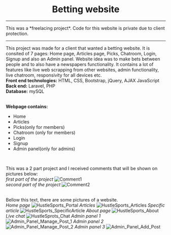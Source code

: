 <center><h1>Betting website</h1></center>
<hr>
This was a *freelacing project*.
Code for this website is private due to client protection.
<hr>
This project was made for a client that wanted a betting website. It is consited of 7 pages: Home page, Articles page, Picks, Chatroom, Login, Signup and also an Admin panel. Website idea was to make bets between people and to also have a newspapers functionality. It contains a lot of features like live web scrapping from other websites, admin functionality, live chatroom, responsivity for all devices etc.<br>
<b>Front end technologies:</b> HTML, CSS, Bootstrap, jQuery, AJAX JavaScript<br>
<b>Back end:</b> Laravel, PHP<br>
<b>Database:</b> mySQL<br><br>

<b>Webpage contains:</b><br>
<ul>
  <li>Home</li>
  <li>Articles</li>
  <li>Picks(only for members)</li>
  <li>Chatroom (only for members)</li>
  <li>Login</li>
  <li>Signup</li>
  <li>Admin panel(only for admins)</li>
</ul>
<br>


This was a 2 part project and I received comments that will be shown on pictures below:<br>
*first part of the project*
![Comment1](https://user-images.githubusercontent.com/35956934/77961026-83078800-72d9-11ea-8e54-764aea9fc90a.png)<br>
*second part of the project*
![Comment2](https://user-images.githubusercontent.com/35956934/77961042-8995ff80-72d9-11ea-9d59-1142a415b3aa.png)
<br>
<br>


Bellow this text, there are some pictures of a website.<br>
*Home page*
![HustleSports_Portal](https://user-images.githubusercontent.com/35956934/77961079-99154880-72d9-11ea-89d5-867f0f868cfb.png)
*Articles*
![HustleSports_Articles](https://user-images.githubusercontent.com/35956934/77961085-9c103900-72d9-11ea-9db7-1df679c9d89b.jpg)
*Specific article*
![HustleSports_SpecificArticle](https://user-images.githubusercontent.com/35956934/77961096-a03c5680-72d9-11ea-8342-37515feae330.jpg)
*About page*
![HustleSports_About](https://user-images.githubusercontent.com/35956934/77961099-a2061a00-72d9-11ea-817b-3cec24b6016d.jpg)
*Live chat*
![HustleSprots_Chat](https://user-images.githubusercontent.com/35956934/77961109-a4687400-72d9-11ea-8ee2-eb6346a0516c.png)
*Admin panel 1*
![Admin_Panel_Manage_Post_1](https://user-images.githubusercontent.com/35956934/77961133-ab8f8200-72d9-11ea-96d4-9ea26007f591.png)
*Admin panel 2*
![Admin_Panel_Manage_Post_2](https://user-images.githubusercontent.com/35956934/77961143-ae8a7280-72d9-11ea-9f4e-d84158f49947.png)
*Admin panel 3*
![Admin_Panel_Add_Post](https://user-images.githubusercontent.com/35956934/77961150-b0543600-72d9-11ea-8e28-663f034f8937.png)

